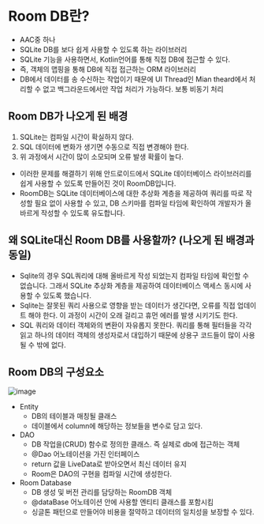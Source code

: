 # Room DB란?
- AAC중 하나
- SQLite DB를 보다 쉽게 사용할 수 있도록 하는 라이브러리
- SQLite 기능을 사용하면서, Kotlin언어를 통해 직접 DB에 접근할 수 있다.
- 즉, 객체의 맵핑을 통해 DB에 직접 접근하는 ORM 라이브러리
- DB에서 데이터를 송 수신하는 작업이기 때문에 UI Thread인 Mian theard에서 처리할 수 없고 백그라운드에서만 작업 처리가 가능하다. 보통 비동기 처리

## Room DB가 나오게 된 배경
1. SQLite는 컴파일 시간이 확실하지 않다.
2. SQL 데이터에 변화가 생기면 수동으로 직접 변경해야 한다.
3. 위 과정에서 시간이 많이 소모되며 오류 발생 확률이 높다.
- 이러한 문제를 해결하기 위해 안드로이드에서 SQLite 데이터베이스 라이브러리를 쉽게 사용할 수 있도록 만들어진 것이 RoomDB입니다. 
- RoomDB는 SQLite 데이터베이스에 대한 추상화 계층을 제공하여 쿼리를 따로 작성할 필요 없이 사용할 수 있고, DB 스키마를 컴파일 타임에 확인하여 개발자가 올바르게 작성할 수 있도록 유도합니다.

## 왜 SQLite대신 Room DB를 사용할까? (나오게 된 배경과 동일)
- Sqlite의 경우 SQL쿼리에 대해 올바르게 작성 되었는지 컴파일 타임에 확인할 수 없습니다. 그래서 SQLite 추상화 계층을 제공하여 데이터베이스 액세스 동시에 사용할 수 있도록 했습니다.
- Sqlite는 잘못된 쿼리 사용으로 영향을 받는 데이터가 생긴다면, 오류를 직접 업데이트 해야 한다. 이 과정이 시간이 오래 걸리고 휴먼 에러를 발생 시키기도 한다.
- SQL 쿼리와 데이터 객체와의 변환이 자유롭지 못한다. 쿼리를 통해 필터들을 각각 읽고 하나의 데이터 객체의 생성자로서 대입하기 때문에 상용구 코드들이 많이 사용될 수 밖에 없다.

## Room DB의 구성요소
![image](https://user-images.githubusercontent.com/97173983/226267692-be1c0b61-6084-470b-8f56-b5a83e2ab9c4.png)
- Entity
    - DB의 테이블과 매칭될 클래스
    - 데이블에서 column에 해당하는 정보들을 변수로 담고 있다.
- DAO
    - DB 작업을(CRUD) 함수로 정의한 클래스. 즉 실제로 db에 접근하는 객체
    - @Dao 어노테이션을 가진 인터페이스
    - return 값을 LiveData로 받아오면서 최신 데이터 유지
    - Room은 DAO의 구현을 컴파일 시간에 생성한다.
- Room Database
    - DB 생성 및 버전 관리를 담당하는 RoomDB 객체
    - @dataBase 어노테이션 안에 사용할 엔티티 클래스를 포함시킴
    - 싱글톤 패턴으로 만들어야 비용을 절약하고 데이터의 일치성을 보장할 수 있다.